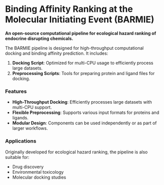 # Binding Affinity Ranking at the Molecular Initiating Event (BARMIE)

**An open-source computational pipeline for ecological hazard ranking of endocrine disrupting chemicals.**

The BARMIE pipeline is designed for high-throughput computational docking and binding affinity prediction. It includes:

1. **Docking Script**: Optimized for multi-CPU usage to efficiently process large datasets.
2. **Preprocessing Scripts**: Tools for preparing protein and ligand files for docking.

### Features
- **High-Throughput Docking**: Efficiently processes large datasets with multi-CPU support.
- **Flexible Preprocessing**: Supports various input formats for proteins and ligands.
- **Modular Design**: Components can be used independently or as part of larger workflows.

### Applications
Originally developed for ecological hazard ranking, the pipeline is also suitable for:
- Drug discovery
- Environmental toxicology
- Molecular docking studies




